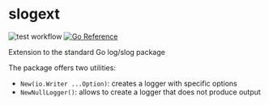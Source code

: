 # slogext

![test workflow](https://github.com/mcosta74/slogext/actions/workflows/test.yml/badge.svg)
[![Go Reference](https://pkg.go.dev/badge/github.com/mcosta74/slogext.svg)](https://pkg.go.dev/github.com/mcosta74/slogext)

Extension to the standard Go log/slog package

The package offers two utilities:

- `New(io.Writer ...Option)`: creates a logger with specific options
- `NewNullLogger()`: allows to create a logger that does not produce output
